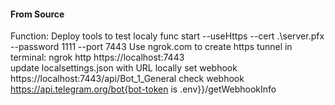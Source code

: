 #### From Source

Function:
    Deploy tools to test localy
    func start --useHttps --cert .\server.pfx --password 1111 --port 7443
    Use ngrok.com to create https tunnel in terminal: ngrok http https://localhost:7443             
    update localsettings.json with URL
    locally set webhook https://localhost:7443/api/Bot_1_General
    check webhook
        https://api.telegram.org/bot{bot-token is .env}}/getWebhookInfo
    